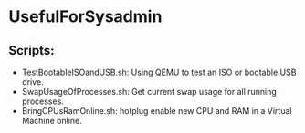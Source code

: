 # UsefulForSysadmin

## Scripts:
* TestBootableISOandUSB.sh: Using QEMU to test an ISO or bootable USB drive.
* SwapUsageOfProcesses.sh: Get current swap usage for all running processes.
* BringCPUsRamOnline.sh: hotplug enable new CPU and RAM in a Virtual Machine online.
